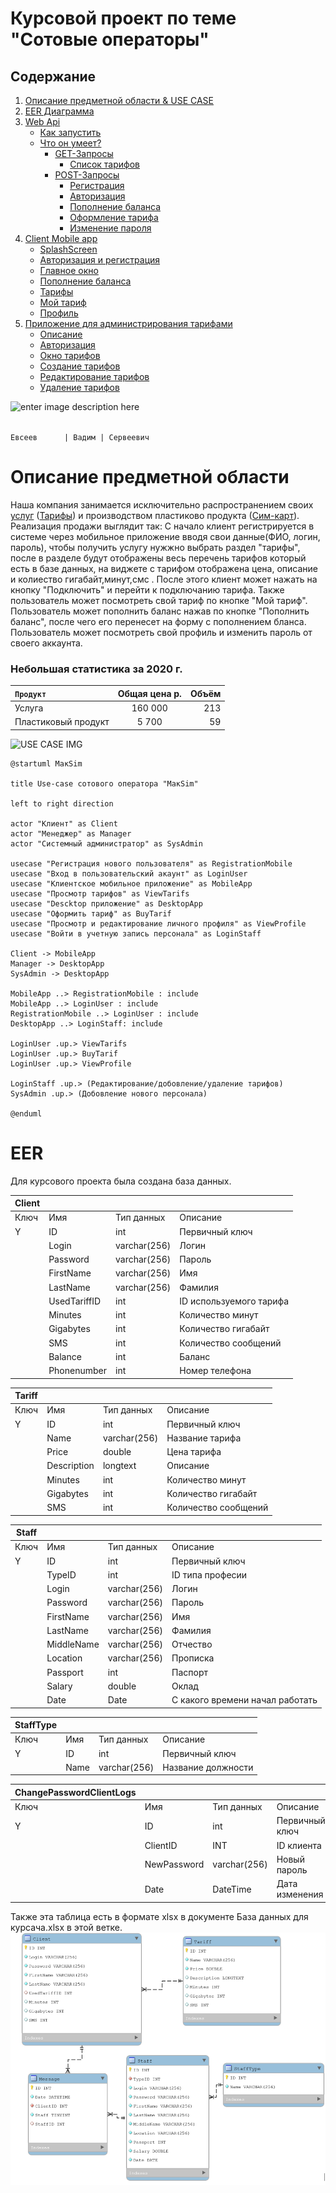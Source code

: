 # Курсовой проект по теме "Сотовые операторы"
## Содержание
1. [Описание предметной области & USE CASE](https://github.com/Lairon1/MacSim/tree/Description-of-the-subject-area#%D0%BE%D0%BF%D0%B8%D1%81%D0%B0%D0%BD%D0%B8%D0%B5-%D0%BF%D1%80%D0%B5%D0%B4%D0%BC%D0%B5%D1%82%D0%BD%D0%BE%D0%B9-%D0%BE%D0%B1%D0%BB%D0%B0%D1%81%D1%82%D0%B8)
2. [EER Диаграмма](https://github.com/Lairon1/MacSim/tree/eer)
3. [Web Api](https://github.com/Lairon1/MacSim/tree/WepApiRequestServer)
   * [Как запустить](https://github.com/Lairon1/MacSim/tree/WepApiRequestServer#%D0%BA%D0%B0%D0%BA-%D0%B7%D0%B0%D0%BF%D1%83%D1%81%D1%82%D0%B8%D1%82%D1%8C)
   * [Что он умеет?](https://github.com/Lairon1/MacSim/tree/WepApiRequestServer#%D1%87%D1%82%D0%BE-%D0%BE%D0%BD-%D1%83%D0%BC%D0%B5%D0%B5%D1%82)
     * [GET-Запросы](https://github.com/Lairon1/MacSim/tree/WepApiRequestServer#get-%D0%B7%D0%B0%D0%BF%D1%80%D0%BE%D1%81%D1%8B)
        + [Список тарифов](https://github.com/Lairon1/MacSim/tree/WepApiRequestServer#%D1%81%D0%BF%D0%B8%D1%81%D0%BE%D0%BA-%D1%82%D0%B0%D1%80%D0%B8%D1%84%D0%BE%D0%B2)
     * [POST-Запросы](https://github.com/Lairon1/MacSim/tree/WepApiRequestServer#post-%D0%B7%D0%B0%D0%BF%D1%80%D0%BE%D1%81%D1%8B)
		  + [Регистрация](https://github.com/Lairon1/MacSim/tree/WepApiRequestServer#Регистрация)
		  + [Авторизация](https://github.com/Lairon1/MacSim/tree/WepApiRequestServer#авторизация)
		  + [Пополнение баланса](https://github.com/Lairon1/MacSim/tree/WepApiRequestServer#Пополнение-баланса)
		  + [Оформление тарифа](https://github.com/Lairon1/MacSim/tree/WepApiRequestServer#%D0%BE%D1%84%D0%BE%D1%80%D0%BC%D0%BB%D0%B5%D0%BD%D0%B8%D0%B5-%D1%82%D0%B0%D1%80%D0%B8%D1%84%D0%B0)
		  + [Изменение пароля](https://github.com/Lairon1/MacSim/tree/WepApiRequestServer#%D0%B8%D0%B7%D0%BC%D0%B5%D0%BD%D0%B5%D0%BD%D0%B8%D0%B5-%D0%BF%D0%B0%D1%80%D0%BE%D0%BB%D1%8F)
4. [Client Mobile app](https://github.com/Lairon1/MacSim/tree/Mobile)
   * [SplashScreen](https://github.com/Lairon1/MacSim/blob/Mobile/README.md#SplashScreen)
	* [Авторизация и регистрация](https://github.com/Lairon1/MacSim/blob/Mobile/README.md#%D0%B0%D0%B2%D1%82%D0%BE%D1%80%D0%B8%D0%B7%D0%B0%D1%86%D0%B8%D1%8F-%D0%B8-%D1%80%D0%B5%D0%B3%D0%B8%D1%81%D1%82%D1%80%D0%B0%D1%86%D0%B8%D1%8F)
	* [Главное окно](https://github.com/Lairon1/MacSim/blob/Mobile/README.md#%D0%B3%D0%BB%D0%B0%D0%B2%D0%BD%D0%BE%D0%B5-%D0%BE%D0%BA%D0%BD%D0%BE)
	* [Пополнение баланса](https://github.com/Lairon1/MacSim/blob/Mobile/README.md#%D0%BF%D0%BE%D0%BF%D0%BE%D0%BB%D0%BD%D0%B5%D0%BD%D0%B8%D0%B5-%D0%B1%D0%B0%D0%BB%D0%B0%D0%BD%D1%81%D0%B0)
	* [Тарифы](https://github.com/Lairon1/MacSim/blob/Mobile/README.md#%D1%82%D0%B0%D1%80%D0%B8%D1%84%D1%8B) 
	* [Мой тариф](https://github.com/Lairon1/MacSim/blob/Mobile/README.md#%D0%BC%D0%BE%D0%B9-%D1%82%D0%B0%D1%80%D0%B8%D1%84)
	* [Профиль](https://github.com/Lairon1/MacSim/blob/Mobile/README.md#%D0%BF%D1%80%D0%BE%D1%84%D0%B8%D0%BB%D1%8C)
5. [Приложение для администрирования тарифами](https://github.com/Lairon1/MacSim/tree/Desctop-UnitTests)
	 * [Описание](https://github.com/Lairon1/MacSim/tree/Desctop-UnitTests#%D0%BE%D0%BF%D0%B8%D1%81%D0%B0%D0%BD%D0%B8%D0%B5) 
	* [Авторизация](https://github.com/Lairon1/MacSim/tree/Desctop-UnitTests#%D0%B0%D0%B2%D1%82%D0%BE%D1%80%D0%B8%D0%B7%D0%B0%D1%86%D0%B8%D1%8F)
	* [Окно тарифов](https://github.com/Lairon1/MacSim/tree/Desctop-UnitTests#%D0%BE%D0%BA%D0%BD%D0%BE-%D1%82%D0%B0%D1%80%D0%B8%D1%84%D0%BE%D0%B2)
	* [Создание тарифов](https://github.com/Lairon1/MacSim/tree/Desctop-UnitTests#%D1%81%D0%BE%D0%B7%D0%B4%D0%B0%D0%BD%D0%B8%D0%B5-%D1%82%D0%B0%D1%80%D0%B8%D1%84%D0%BE%D0%B2)
	* [Редактирование тарифов](https://github.com/Lairon1/MacSim/tree/Desctop-UnitTests#%D1%80%D0%B5%D0%B4%D0%B0%D0%BA%D1%82%D0%B8%D1%80%D0%BE%D0%B2%D0%B0%D0%BD%D0%B8%D0%B5-%D1%82%D0%B0%D1%80%D0%B8%D1%84%D0%BE%D0%B2)
	* [Удаление тарифов](https://github.com/Lairon1/MacSim/tree/Desctop-UnitTests#%D1%83%D0%B4%D0%B0%D0%BB%D0%B5%D0%BD%D0%B8%D0%B5-%D1%82%D0%B0%D1%80%D0%B8%D1%84%D0%BE%D0%B2) 

 ![enter image description here](https://pngimg.com/uploads/sim_card/sim_card_PNG9302.png "Пример продукции")

<code>
Евсеев      | Вадим | Сервеевич
</code>

# Описание предметной области

Наша компания занимается исключительно распространением своих [услуг](https://ru.wikipedia.org/wiki/%D0%A3%D1%81%D0%BB%D1%83%D0%B3%D0%B0) ([Тарифы](https://ru.wikipedia.org/wiki/%D0%A2%D0%B0%D1%80%D0%B8%D1%84)) и производством пластиково продукта ([Сим-карт](https://ru.wikipedia.org/wiki/%D0%A1%D0%B8%D0%BC-%D0%BA%D0%B0%D1%80%D1%82%D0%B0)). Реализация продажи выглядит так: С начало клиент регистрируется в системе через мобильное приложение вводя свои данные(ФИО, логин, пароль), чтобы получить услугу нужжно выбрать раздел "тарифы", после в разделе будут отображены весь перечень тарифов который есть в базе данных, на виджете с тарифом отображена цена, описание и колиество гигабайт,минут,смс . После этого клиент может нажать на кнопку "Подключить" и перейти к подключанию тарифа. Также пользователь может посмотреть свой тариф по кнопке "Мой тариф".
Пользователь может пополнить баланс нажав по кнопке "Пополнить баланс", после чего его перенесет на форму с пополнением бланса.
Пользователь может посмотреть свой профиль и изменить пароль от своего аккаунта.

### Небольшая статистика за 2020 г.
<code>Продукт      | Общая цена р. | Объём
:-------- |:-----:| -------:
Услуга | 160 000  | 213
Пластиковый продукт| 5 700    | 59
</code>

![USE CASE IMG](https://www.plantuml.com/plantuml/png/VLFDRjD04BxlKunoeeUMEuUg1OvKGWIu6sSJLZXsPA-5UgDDWGCHaH0dL45vWz36hPiqpYkCtuXlryLhNC8XykxCzpCxCzbBj1VhT1WGd_AC5rqr548h7KXwaSXjtqia-LoKnrpmENuNN10-QyxATpmpOVEbJitk2178lYOTKQm6hpNrL2nzhQ9G2C_NKGpiDrvopXclokCEUGaz2fGCTPq-DIdyvdnfR2pam0kzWOnhp4_EooFOPtm3cKzyJV2VuvA3QbEkFYlGFKpsUqE5Aj94scTr-0pqYmRw0yvJubNphMiSbkM4hqpGAcQuJwtcCpbGYOuzyxg3w9KAP4FyI_aUb3dn-IQHINd42ywhsXS8Z-kEF8a6AiG0OYVOx9eb5fmHt-3p2s6Zlgf2Qxm50Lmk3Tfmh6PLuVverD3y0Mm1DSYO7X0gcnbwUM8gjRINIhvzxiMgdpZUOvduRtGqscm6X07yxVRTo8A0AS5jqd2pd8VfeJNwJtsS4o9O3TCnq7FSR4ihQp8jAZ_ogfwUvP_O1athvpoDetvhM21S6pqphd8CYGot5KwVYQyWlxPhCg5gyr5H0PCPx6PkNbtjzVj2LDjCsxkDZj-kBuBDplpPoLPOr3pQsTdznvRH0rAX7wGzsOBMQzD0tALlXBeQ7CG-oa64u-sa8u3SUhHJRfxjH7C6mhdSPk_nsUO9tqS26sz3Iy2gO3asU1TexV5MtUdQukjTbVOVlpteBI7sPDXBXy5l)
```
@startuml МакSim

title Use-case cотового оператора "МакSim"

left to right direction

actor "Клиент" as Client
actor "Менеджер" as Manager
actor "Системный администратор" as SysAdmin

usecase "Регистрация нового пользователя" as RegistrationMobile
usecase "Вход в пользовательский акаунт" as LoginUser
usecase "Клиентское мобильное приложение" as MobileApp
usecase "Просмотр тарифов" as ViewTarifs
usecase "Descktop приложение" as DesktopApp
usecase "Оформить тариф" as BuyTarif
usecase "Просмотр и редактирование личного профиля" as ViewProfile
usecase "Войти в учетную запись персонала" as LoginStaff

Client -> MobileApp
Manager -> DesktopApp
SysAdmin -> DesktopApp

MobileApp ..> RegistrationMobile : include
MobileApp ..> LoginUser : include
RegistrationMobile ..> LoginUser : include
DesktopApp ..> LoginStaff: include

LoginUser .up.> ViewTarifs
LoginUser .up.> BuyTarif
LoginUser .up.> ViewProfile

LoginStaff .up.> (Редактирование/добовление/удаление тарифов)
SysAdmin .up.> (Добовление нового персонала)

@enduml
```
# EER 
Для курсового проекта была создана база данных. 

| Client                   |              |              |                                 |
|--------------------------|--------------|--------------|---------------------------------|
| Ключ                     | Имя          | Тип данных   | Описание                        |
| Y                        | ID           | int          | Первичный ключ                  |
|                          | Login        | varchar(256) | Логин                           |
|                          | Password     | varchar(256) | Пароль                          |
|                          | FirstName    | varchar(256) | Имя                             |
|                          | LastName     | varchar(256) | Фамилия                         |
|                          | UsedTariffID | int          | ID используемого тарифа         |
|                          | Minutes      | int          | Количество минут                |
|                          | Gigabytes    | int          | Количество гигабайт             |
|                          | SMS          | int          | Количество сообщений            |
|                          | Balance      | int          | Баланс                          |
|                          | Phonenumber  | int          | Номер телефона                  |

| Tariff                   |              |              |                                 |
|--------------------------|--------------|--------------|---------------------------------|
| Ключ                     | Имя          | Тип данных   | Описание                        |
| Y                        | ID           | int          | Первичный ключ                  |
|                          | Name         | varchar(256) | Название тарифа                 |
|                          | Price        | double       | Цена тарифа                     |
|                          | Description  | longtext     | Описание                        |
|                          | Minutes      | int          | Количество минут                |
|                          | Gigabytes    | int          | Количество гигабайт             |
|                          | SMS          | int          | Количество сообщений            |

| Staff                    |              |              |                                 |
|--------------------------|--------------|--------------|---------------------------------|
| Ключ                     | Имя          | Тип данных   | Описание                        |
| Y                        | ID           | int          | Первичный ключ                  |
|                          | TypeID       | int          | ID типа професии                |
|                          | Login        | varchar(256) | Логин                           |
|                          | Password     | varchar(256) | Пароль                          |
|                          | FirstName    | varchar(256) | Имя                             |
|                          | LastName     | varchar(256) | Фамилия                         |
|                          | MiddleName   | varchar(256) | Отчество                        |
|                          | Location     | varchar(256) | Прописка                        |
|                          | Passport     | int          | Паспорт                         |
|                          | Salary       | double       | Оклад                           |
|                          | Date         | Date         | С какого времени начал работать |

| StaffType                |              |              |                                 |
|--------------------------|--------------|--------------|---------------------------------|
| Ключ                     | Имя          | Тип данных   | Описание                        |
| Y                        | ID           | int          | Первичный ключ                  |
|                          | Name         | varchar(256) | Название должности              |

| ChangePasswordClientLogs |              |              |                                 |
|--------------------------|--------------|--------------|---------------------------------|
| Ключ                     | Имя          | Тип данных   | Описание                        |
| Y                        | ID           | int          | Первичный ключ                  |
|                          | ClientID     | INT          | ID клиента                      |
|                          | NewPassword  | varchar(256) | Новый пароль                    |
|                          | Date         | DateTime     | Дата изменения                  |

Также эта таблица есть в формате xlsx в документе База данных для курсача.xlsx в этой ветке.
![Скриншот диаграммы](img.png)

